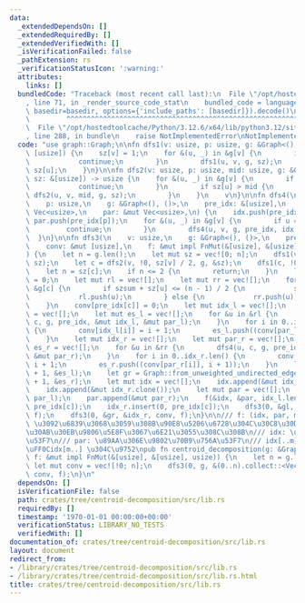 ```yaml
---
data:
  _extendedDependsOn: []
  _extendedRequiredBy: []
  _extendedVerifiedWith: []
  _isVerificationFailed: false
  _pathExtension: rs
  _verificationStatusIcon: ':warning:'
  attributes:
    links: []
  bundledCode: "Traceback (most recent call last):\n  File \"/opt/hostedtoolcache/Python/3.12.6/x64/lib/python3.12/site-packages/onlinejudge_verify/documentation/build.py\"\
    , line 71, in _render_source_code_stat\n    bundled_code = language.bundle(stat.path,\
    \ basedir=basedir, options={'include_paths': [basedir]}).decode()\n          \
    \         ^^^^^^^^^^^^^^^^^^^^^^^^^^^^^^^^^^^^^^^^^^^^^^^^^^^^^^^^^^^^^^^^^^^^^^^^^^^^^^^^^\n\
    \  File \"/opt/hostedtoolcache/Python/3.12.6/x64/lib/python3.12/site-packages/onlinejudge_verify/languages/rust.py\"\
    , line 288, in bundle\n    raise NotImplementedError\nNotImplementedError\n"
  code: "use graph::Graph;\n\nfn dfs1(v: usize, p: usize, g: &Graph<(), ()>, sz: &mut\
    \ [usize]) {\n    sz[v] = 1;\n    for &(u, _) in &g[v] {\n        if u == p {\n\
    \            continue;\n        }\n        dfs1(u, v, g, sz);\n        sz[v] +=\
    \ sz[u];\n    }\n}\n\nfn dfs2(v: usize, p: usize, mid: usize, g: &Graph<(), ()>,\
    \ sz: &[usize]) -> usize {\n    for &(u, _) in &g[v] {\n        if u == p {\n\
    \            continue;\n        }\n        if sz[u] > mid {\n            return\
    \ dfs2(u, v, mid, g, sz);\n        }\n    }\n    v\n}\n\nfn dfs4(\n    v: usize,\n\
    \    p: usize,\n    g: &Graph<(), ()>,\n    pre_idx: &[usize],\n    idx: &mut\
    \ Vec<usize>,\n    par: &mut Vec<usize>,\n) {\n    idx.push(pre_idx[v]);\n   \
    \ par.push(pre_idx[p]);\n    for &(u, _) in &g[v] {\n        if u == p {\n   \
    \         continue;\n        }\n        dfs4(u, v, g, pre_idx, idx, par);\n  \
    \  }\n}\n\nfn dfs3(\n    v: usize,\n    g: &Graph<(), ()>,\n    pre_idx: &[usize],\n\
    \    conv: &mut [usize],\n    f: &mut impl FnMut(&[usize], &[usize], usize),\n\
    ) {\n    let n = g.len();\n    let mut sz = vec![0; n];\n    dfs1(v, !0, g, &mut\
    \ sz);\n    let c = dfs2(v, !0, sz[v] / 2, g, &sz);\n    dfs1(c, !0, g, &mut sz);\n\
    \    let n = sz[c];\n    if n <= 2 {\n        return;\n    }\n    let mut szsum\
    \ = 0;\n    let mut rl = vec![];\n    let mut rr = vec![];\n    for &(u, _) in\
    \ &g[c] {\n        if szsum + sz[u] <= (n - 1) / 2 {\n            szsum += sz[u];\n\
    \            rl.push(u);\n        } else {\n            rr.push(u);\n        }\n\
    \    }\n    conv[pre_idx[c]] = 0;\n    let mut idx_l = vec![];\n    let mut par_l\
    \ = vec![];\n    let mut es_l = vec![];\n    for &u in &rl {\n        dfs4(u,\
    \ c, g, pre_idx, &mut idx_l, &mut par_l);\n    }\n    for i in 0..idx_l.len()\
    \ {\n        conv[idx_l[i]] = i + 1;\n        es_l.push((conv[par_l[i]], i + 1));\n\
    \    }\n    let mut idx_r = vec![];\n    let mut par_r = vec![];\n    let mut\
    \ es_r = vec![];\n    for &u in &rr {\n        dfs4(u, c, g, pre_idx, &mut idx_r,\
    \ &mut par_r);\n    }\n    for i in 0..idx_r.len() {\n        conv[idx_r[i]] =\
    \ i + 1;\n        es_r.push((conv[par_r[i]], i + 1));\n    }\n    let gl = Graph::from_unweighted_undirected_edges(idx_l.len()\
    \ + 1, &es_l);\n    let gr = Graph::from_unweighted_undirected_edges(idx_r.len()\
    \ + 1, &es_r);\n    let mut idx = vec![];\n    idx.append(&mut idx_l.clone());\n\
    \    idx.append(&mut idx_r.clone());\n    let mut par = vec![];\n    par.append(&mut\
    \ par_l);\n    par.append(&mut par_r);\n    f(&idx, &par, idx_l.len());\n    idx_l.insert(0,\
    \ pre_idx[c]);\n    idx_r.insert(0, pre_idx[c]);\n    dfs3(0, &gl, &idx_l, conv,\
    \ f);\n    dfs3(0, &gr, &idx_r, conv, f);\n}\n\n/// f: (idx, par, m)\n/// par[0]\
    \ \u3092\u6839\u3068\u3059\u308B\u90E8\u5206\u6728\u304C\u30C8\u30DD\u30ED\u30B8\
    \u30AB\u30EB\u9806\u5E8F\u3067\u6E21\u3055\u308C\u308B\n/// idx: \u9802\u70B9\u756A\
    \u53F7\n/// par: \u89AA\u306E\u9802\u70B9\u756A\u53F7\n/// idx[..m] \u304C\u8D64\
    \uFF0Cidx[m..] \u304C\u9752\npub fn centroid_decomposition(g: &Graph<(), ()>,\
    \ f: &mut impl FnMut(&[usize], &[usize], usize)) {\n    let n = g.len();\n   \
    \ let mut conv = vec![!0; n];\n    dfs3(0, g, &(0..n).collect::<Vec<_>>(), &mut\
    \ conv, f);\n}\n"
  dependsOn: []
  isVerificationFile: false
  path: crates/tree/centroid-decomposition/src/lib.rs
  requiredBy: []
  timestamp: '1970-01-01 00:00:00+00:00'
  verificationStatus: LIBRARY_NO_TESTS
  verifiedWith: []
documentation_of: crates/tree/centroid-decomposition/src/lib.rs
layout: document
redirect_from:
- /library/crates/tree/centroid-decomposition/src/lib.rs
- /library/crates/tree/centroid-decomposition/src/lib.rs.html
title: crates/tree/centroid-decomposition/src/lib.rs
---
```

